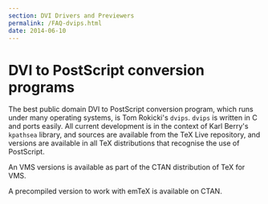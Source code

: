 ```yaml
---
section: DVI Drivers and Previewers
permalink: /FAQ-dvips.html
date: 2014-06-10
---
```


# DVI to PostScript conversion programs

The best public domain DVI to PostScript conversion program, which
runs under many operating systems, is Tom Rokicki's `dvips`.
`dvips` is written in C and ports easily.  All current
development is in the context of Karl Berry's `kpathsea`
library, and sources are available from the TeX&nbsp;Live repository,
and versions are available in all TeX distributions that recognise
the use of PostScript.

An VMS versions is available as part of the CTAN
distribution of TeX for VMS.

A precompiled version to work with emTeX is available on CTAN.

